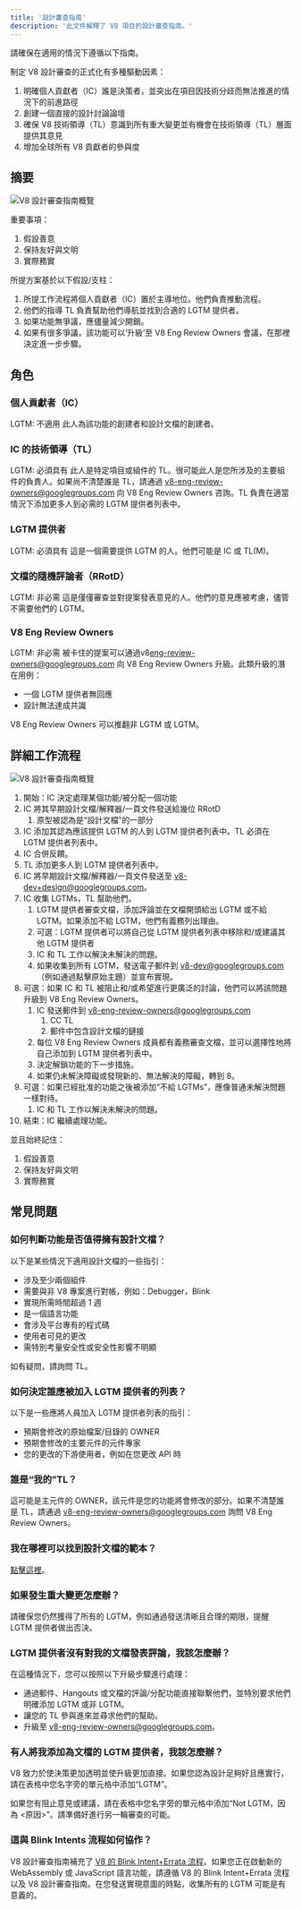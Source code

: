```yaml
---
title: '設計審查指南'
description: '此文件解釋了 V8 項目的設計審查指南。'
---
```

請確保在適用的情況下遵循以下指南。

制定 V8 設計審查的正式化有多種驅動因素：

1. 明確個人貢獻者（IC）誰是決策者，並突出在項目因技術分歧而無法推進的情況下的前進路徑
1. 創建一個直接的設計討論論壇
1. 確保 V8 技術領導（TL）意識到所有重大變更並有機會在技術領導（TL）層面提供其意見
1. 增加全球所有 V8 貢獻者的參與度

## 摘要

![V8 設計審查指南概覽](/_img/docs/design-review-guidelines/design-review-guidelines.svg)

重要事項：

1. 假設善意
1. 保持友好與文明
1. 實際務實

所提方案基於以下假設/支柱：

1. 所提工作流程將個人貢獻者（IC）置於主導地位。他們負責推動流程。
1. 他們的指導 TL 負責幫助他們導航並找到合適的 LGTM 提供者。
1. 如果功能無爭議，應儘量減少開銷。
1. 如果有很多爭議，該功能可以&lsquo;升級&rsquo;至 V8 Eng Review Owners 會議，在那裡決定進一步步驟。

## 角色

### 個人貢獻者（IC）

LGTM: 不適用
此人為該功能的創建者和設計文檔的創建者。

### IC 的技術領導（TL）

LGTM: 必須具有
此人是特定項目或組件的 TL。很可能此人是您所涉及的主要組件的負責人。如果尚不清楚誰是 TL，請通過 [v8-eng-review-owners@googlegroups.com](mailto:v8-eng-review-owners@googlegroups.com) 向 V8 Eng Review Owners 咨詢。TL 負責在適當情況下添加更多人到必需的 LGTM 提供者列表中。

### LGTM 提供者

LGTM: 必須具有
這是一個需要提供 LGTM 的人。他們可能是 IC 或 TL(M)。

### 文檔的隨機評論者（RRotD）

LGTM: 非必需
這是僅僅審查並對提案發表意見的人。他們的意見應被考慮，儘管不需要他們的 LGTM。

### V8 Eng Review Owners

LGTM: 非必需
被卡住的提案可以通過v8[eng-review-owners@googlegroups.com](mailto:eng-review-owners@googlegroups.com) 向 V8 Eng Review Owners 升級。此類升級的潛在用例：

- 一個 LGTM 提供者無回應
- 設計無法達成共識

V8 Eng Review Owners 可以推翻非 LGTM 或 LGTM。

## 詳細工作流程

![V8 設計審查指南概覽](/_img/docs/design-review-guidelines/design-review-guidelines.svg)

1. 開始：IC 決定處理某個功能/被分配一個功能
1. IC 將其早期設計文檔/解釋器/一頁文件發送給幾位 RRotD
    1. 原型被認為是“設計文檔”的一部分
1. IC 添加其認為應該提供 LGTM 的人到 LGTM 提供者列表中。TL 必須在 LGTM 提供者列表中。
1. IC 合併反饋。
1. TL 添加更多人到 LGTM 提供者列表中。
1. IC 將早期設計文檔/解釋器/一頁文件發送至 [v8-dev+design@googlegroups.com](mailto:v8-dev+design@googlegroups.com)。
1. IC 收集 LGTMs，TL 幫助他們。
    1. LGTM 提供者審查文檔，添加評論並在文檔開頭給出 LGTM 或不給 LGTM。如果添加不給 LGTM，他們有義務列出理由。
    1. 可選：LGTM 提供者可以將自己從 LGTM 提供者列表中移除和/或建議其他 LGTM 提供者
    1. IC 和 TL 工作以解決未解決的問題。
    1. 如果收集到所有 LGTM，發送電子郵件到 [v8-dev@googlegroups.com](mailto:v8-dev@googlegroups.com) （例如通過點擊原始主題）並宣布實現。
1. 可選：如果 IC 和 TL 被阻止和/或希望進行更廣泛的討論，他們可以將該問題升級到 V8 Eng Review Owners。
    1. IC 發送郵件到 [v8-eng-review-owners@googlegroups.com](mailto:v8-eng-review-owners@googlegroups.com)
        1. CC TL
        1. 郵件中包含設計文檔的鏈接
    1. 每位 V8 Eng Review Owners 成員都有義務審查文檔，並可以選擇性地將自己添加到 LGTM 提供者列表中。
    1. 決定解鎖功能的下一步措施。
    1. 如果仍未解決障礙或發現新的、無法解決的障礙，轉到 8。
1. 可選：如果已經批准的功能之後被添加“不給 LGTMs”，應像普通未解決問題一樣對待。
    1. IC 和 TL 工作以解決未解決的問題。
1. 結束：IC 繼續處理功能。

並且始終記住：

1. 假設善意
1. 保持友好與文明
1. 實際務實

## 常見問題

### 如何判斷功能是否值得擁有設計文檔？

以下是某些情況下適用設計文檔的一些指引：

- 涉及至少兩個組件
- 需要與非 V8 專案進行對帳，例如：Debugger，Blink
- 實現所需時間超過 1 週
- 是一個語言功能
- 會涉及平台專有的程式碼
- 使用者可見的更改
- 需特別考量安全性或安全性影響不明顯

如有疑問，請詢問 TL。

### 如何決定誰應被加入 LGTM 提供者的列表？

以下是一些應將人員加入 LGTM 提供者列表的指引：

- 預期會修改的原始檔案/目錄的 OWNER
- 預期會修改的主要元件的元件專家
- 您的更改的下游使用者，例如在您更改 API 時

### 誰是“我的”TL？

這可能是主元件的 OWNER，該元件是您的功能將會修改的部分。如果不清楚誰是 TL，請通過 [v8-eng-review-owners@googlegroups.com](mailto:v8-eng-review-owners@googlegroups.com) 詢問 V8 Eng Review Owners。

### 我在哪裡可以找到設計文檔的範本？

[點擊這裡](https://docs.google.com/document/d/1CWNKvxOYXGMHepW31hPwaFz9mOqffaXnuGqhMqcyFYo/template/preview)。

### 如果發生重大變更怎麼辦？

請確保您仍然獲得了所有的 LGTM，例如通過發送清晰且合理的期限，提醒 LGTM 提供者做出否決。

### LGTM 提供者沒有對我的文檔發表評論，我該怎麼辦？

在這種情況下，您可以按照以下升級步驟進行處理：

- 通過郵件、Hangouts 或文檔的評論/分配功能直接聯繫他們，並特別要求他們明確添加 LGTM 或非 LGTM。
- 讓您的 TL 參與進來並尋求他們的幫助。
- 升級至 [v8-eng-review-owners@googlegroups.com](mailto:v8-eng-review-owners@googlegroups.com)。

### 有人將我添加為文檔的 LGTM 提供者，我該怎麼辦？

V8 致力於使決策更加透明並使升級更加直接。如果您認為設計足夠好且應實行，請在表格中您名字旁的單元格中添加“LGTM”。

如果您有阻止意見或建議，請在表格中您名字旁的單元格中添加“Not LGTM，因為 \<原因>”。請準備好進行另一輪審查的可能。

### 這與 Blink Intents 流程如何協作？

V8 設計審查指南補充了 [V8 的 Blink Intent+Errata 流程](/docs/feature-launch-process)。如果您正在啟動新的 WebAssembly 或 JavaScript 語言功能，請遵循 V8 的 Blink Intent+Errata 流程以及 V8 設計審查指南。在您發送實現意圖的時點，收集所有的 LGTM 可能是有意義的。
